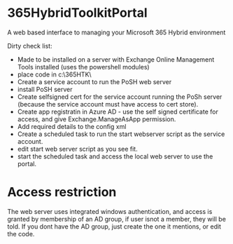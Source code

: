 # 365HybridToolkitPortal
A web based interface to managing your Microsoft 365 Hybrid environment

Dirty check list:
- Made to be installed on a server with Exchange Online Management Tools installed (uses the powershell modules)
- place code in c:\365HTK\
- Create a service account to run the PoSH web server
- install PoSH server
- Create selfsigned cert for the service account running the PoSh server (because the service account must have access to cert store).
- Create app registratin in Azure AD - use the self signed certificate for access, and give Exchange.ManageAsApp permission.
- Add required details to the config xml
- Create a scheduled task to run the start webserver script as the service account.
- edit start web server script as you see fit.
- start the scheduled task and access the local web server to use the portal.

# Access restriction
The web server uses integrated windows authentication, and access is granted by membership of an AD group, if user isnot a member, they will be told.
If you dont have the AD group, just create the one it mentions, or edit the code.
